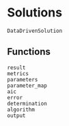 # Solutions

```@docs
DataDrivenSolution
```

## Functions

```@docs
result
metrics
parameters
parameter_map
aic
error
determination
algorithm
output
```
